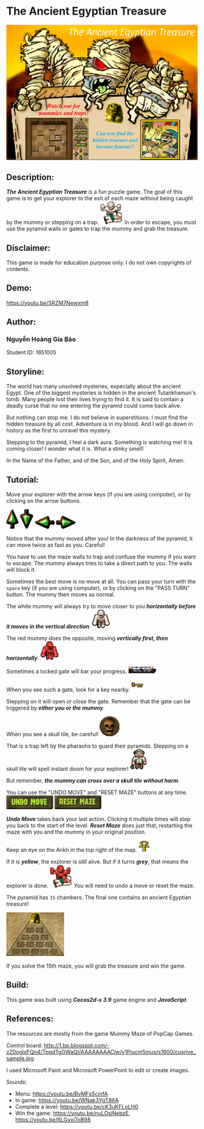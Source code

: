 # The Ancient Egyptian Treasure
<img src="https://github.com/giabao4498/The-Ancient-Egyptian-Treasure/blob/master/Marketing/Poster.jpg">

## Description:
***The Ancient Egyptian Treasure*** is a fun puzzle game. The goal of this game is to get your explorer to the exit of each maze without being caught by the mummy or stepping on a trap.
<img src="https://github.com/giabao4498/The-Ancient-Egyptian-Treasure/blob/master/Project/res/image/whiteMummyWin.png">
In order to escape, you must use the pyramid walls or gates to trap the mummy and grab the treasure.

## Disclaimer:
This game is made for education purpose only. I do not own copyrights of contents.

## Demo:
https://youtu.be/SRZM7Newxm8

## Author:
### Nguyễn Hoàng Gia Bảo
Student ID: 1651005

## Storyline:
The world has many unsolved mysteries, especially about the ancient Egypt. One of the biggest mysteries is hidden in the ancient Tutankhamun's tomb. Many people lost their lives trying to find it. It is said to contain a deadly curse that no one entering the pyramid could come back alive.

But nothing can stop me. I do not believe in superstitions. I must find the hidden treasure by all cost. Adventure is in my blood. And I will go down in history as the first to unravel this mystery.

Stepping to the pyramid, I feel a dark aura. Something is watching me! It is coming closer! I wonder what it is. What a stinky smell!

In the Name of the Father, and of the Son, and of the Holy Spirit, Amen.

## Tutorial:
Move your explorer with the arrow keys (if you are using computer), or by clicking on the arrow buttons.

<img src="https://github.com/giabao4498/The-Ancient-Egyptian-Treasure/blob/master/Project/res/image/arrow_up.png"> <img src="https://github.com/giabao4498/The-Ancient-Egyptian-Treasure/blob/master/Project/res/image/arrow_down.png"> <img src="https://github.com/giabao4498/The-Ancient-Egyptian-Treasure/blob/master/Project/res/image/arrow_left.png"> <img src="https://github.com/giabao4498/The-Ancient-Egyptian-Treasure/blob/master/Project/res/image/arrow_right.png">

Notice that the mummy moved after you! In the darkness of the pyramid, it can move twice as fast as you. Careful!

You have to use the maze walls to trap and confuse the mummy if you want to escape. The mummy always tries to take a direct path to you. The walls will block it.

Sometimes the best move is no move at all. You can pass your turn with the `space` key (if you are using computer), or by clicking on the "PASS TURN" button. The mummy then moves as normal.

The white mummy will always try to move closer to you ***horizontally before it moves in the vertical direction***.
<img src="https://github.com/giabao4498/The-Ancient-Egyptian-Treasure/blob/master/Project/res/image/whiteMummy_down_0.png">

The red mummy does the opposite, moving ***vertically first, then horizontally***.
<img src="https://github.com/giabao4498/The-Ancient-Egyptian-Treasure/blob/master/Project/res/image/redMummy_down_0.png">

Sometimes a locked gate will bar your progress.
<img src="https://github.com/giabao4498/The-Ancient-Egyptian-Treasure/blob/master/Project/res/image/gate_0.png">

When you see such a gate, look for a key nearby.
<img src="https://github.com/giabao4498/The-Ancient-Egyptian-Treasure/blob/master/Project/res/image/key_0.png">

Stepping on it will open or close the gate. Remember that the gate can be triggered by ***either you or the mummy***.

When you see a skull tile, be careful!
<img src="https://github.com/giabao4498/The-Ancient-Egyptian-Treasure/blob/master/Project/res/image/trap.png">

That is a trap left by the pharaohs to guard their pyramids. Stepping on a skull tile will spell instant doom for your explorer!
<img src="https://github.com/giabao4498/The-Ancient-Egyptian-Treasure/blob/master/Project/res/image/freakOut_15.png">

But remember, ***the mummy can cross over a skull tile without harm***.

You can use the "UNDO MOVE" and "RESET MAZE" buttons at any time.
<img src="https://github.com/giabao4498/The-Ancient-Egyptian-Treasure/blob/master/Project/res/image/undoMove.jpg"> <img src="https://github.com/giabao4498/The-Ancient-Egyptian-Treasure/blob/master/Project/res/image/resetMaze.jpg">

***Undo Move*** takes back your last action. Clicking it multiple times will step you back to the start of the level. ***Reset Maze*** does just that, restarting the maze with you and the mummy in your original position.

Keep an eye on the Ankh in the top right of the map.
<img src="https://github.com/giabao4498/The-Ancient-Egyptian-Treasure/blob/master/Project/res/image/ankh.png">

If it is ***yellow***, the explorer is still alive. But if it turns ***grey***, that means the explorer is done.
<img src="https://github.com/giabao4498/The-Ancient-Egyptian-Treasure/blob/master/Project/res/image/redMummyWin.png">
You will need to undo a move or reset the maze.

The pyramid has `15` chambers. The final one contains an ancient Egyptian treasure!

<img src="https://github.com/giabao4498/The-Ancient-Egyptian-Treasure/blob/master/Project/res/image/map.png">

If you solve the 15th maze, you will grab the treasure and win the game.

## Build:
This game was built using ***Cocos2d-x 3.9*** game engine and ***JavaScript***.

## References:
The resources are mostly from the game Mummy Maze of PopCap Games.

Control board: http://1.bp.blogspot.com/-zZ0oglxFQn4/TpqdTgGWaQI/AAAAAAAACjw/y1Piucm5mus/s1600/cusrive_sample.jpg

I used Microsoft Paint and Microsoft PowerPoint to edit or create images.

Sounds:
- Menu: https://youtu.be/BvMFs5cjnfA
- In game: https://youtu.be/WNak3YgT86A
- Complete a level: https://youtu.be/cK3uKFLoLH0
- Win the game: https://youtu.be/nuLOsjNebzE, https://youtu.be/6LGyxi7oB98
